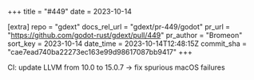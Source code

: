 +++
title = "#449"
date = 2023-10-14

[extra]
repo = "gdext"
docs_rel_url = "gdext/pr-449/godot"
pr_url = "https://github.com/godot-rust/gdext/pull/449"
pr_author = "Bromeon"
sort_key = 2023-10-14
date_time = 2023-10-14T12:48:15Z
commit_sha = "cae7ead740ba22273ec163e99d98617087bb9417"
+++

CI: update LLVM from 10.0 to 15.0.7 -> fix spurious macOS failures
